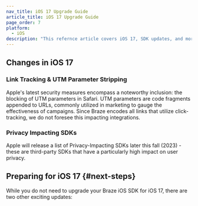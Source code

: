 ```yaml
---
nav_title: iOS 17 Upgrade Guide
article_title: iOS 17 Upgrade Guide
page_order: 7
platform: 
  - iOS
description: "This refernce article covers iOS 17, SDK updates, and more."
---
```


## Changes in iOS 17

### Link Tracking & UTM Parameter Stripping

Apple's latest security measures encompass a noteworthy inclusion: the blocking of UTM parameters in Safari. UTM parameters are code fragments appended to URLs, commonly utilized in marketing to gauge the effectiveness of campaigns. Since Braze encodes all links that utilize click-tracking, we do not foresee this impacting integrations. 

### Privacy Impacting SDKs

Apple will release a list of Privacy-Impacting SDKs later this fall (2023) - these are third-party SDKs that have a particularly high impact on user privacy.

## Preparing for iOS 17 {#next-steps}

While you do not need to upgrade your Braze iOS SDK for iOS 17, there are two other exciting updates:
